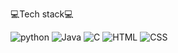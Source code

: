 💻Tech stack💻


<img alt="python" src ="https://img.shields.io/badge/python-blue.svg?&style=for-the-badge&logo=python&logoColor=white"/> <img alt="Java" src ="https://img.shields.io/badge/Java-white.svg?&style=for-the-badge&logo=Java&logoColor=black"/> <img alt="C" src ="https://img.shields.io/badge/C-gray.svg?&style=for-the-badge&logo=C&logoColor=white"/> <img alt="HTML" src ="https://img.shields.io/badge/HTML-red.svg?&style=for-the-badge&logo=html&logoColor=white"/> <img alt="CSS" src ="https://img.shields.io/badge/CSS-orange.svg?&style=for-the-badge&logo=CSS&logoColor=white"/>
